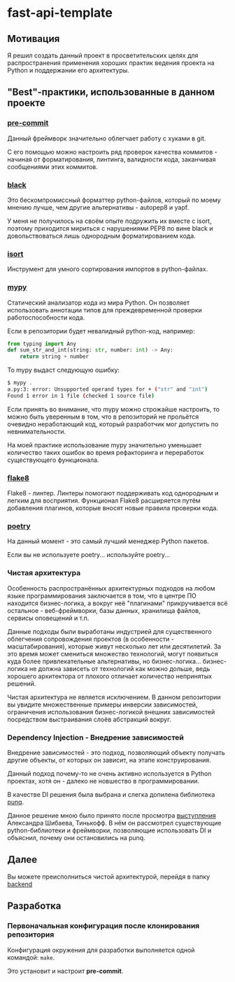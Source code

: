 # fast-api-template

## Мотивация

Я решил создать данный проект в просветительских целях для распространения
применения хороших практик ведения проекта на Python и поддержании его
архитектуры.

## "Best"-практики, использованные в данном проекте

### [pre-commit][PreCommitLink]

Данный фреймворк значительно облегчает работу с хуками в git.

С его помощью можно настроить ряд проверок качества коммитов -
начиная от форматирования, линтинга, валидности кода,
заканчивая сообщениями этих коммитов.

### [black][BlackLink]

Это бескомпромиссный форматтер python-файлов, который по моему мнению лучше,
чем другие альтернативы - autopep8 и yapf.

У меня не получилось на своём опыте подружить их вместе с isort, поэтому
приходится мириться с нарушениями PEP8 по вине black и довольствоваться
лишь однородным форматированием кода.

### [isort][IsortLink]

Инструмент для умного сортирования импортов в python-файлах.

### [mypy][MypyLink]

Статический анализатор кода из мира Python. Он позволяет использовать
аннотации типов для преждевременной проверки работоспособности кода.

Если в репозитории будет невалидный python-код, например:

```python
from typing import Any
def sum_str_and_int(string: str, number: int) -> Any:
    return string + number
```

То mypy выдаст следующую ошибку:

```bash
$ mypy .
a.py:3: error: Unsupported operand types for + ("str" and "int")
Found 1 error in 1 file (checked 1 source file)
```

Если принять во внимание, что mypy можно строжайше настроить, то можно быть
уверенным в том, что в репозиторий не прольётся очевидно неработающий код,
который разработчик мог допустить по невнимательности.

На моей практике использование mypy значительно уменьшает количество таких
ошибок во время рефакторинга и переработок существующего функционала.

### [flake8][Flake8Link]

Flake8 - линтер. Линтеры помогают поддерживать код однородным и легким для
восприятия. Функционал Flake8 расширяется путём добавления плагинов,
которые вносят новые правила проверки кода.

### [poetry][PoetryLink]

На данный момент - это самый лучший менеджер Python пакетов.

Если вы не используете poetry... используйте poetry...

### Чистая архитектура

Особенность распространённых архитектурных подходов на любом языке
программирования заключается в том, что в центре ПО находится бизнес-логика,
а вокруг неё "плагинами" прикручивается всё остальное - веб-фреймворки, базы
данных, хранилища файлов, сервисы оповещений и т.п.

Данные подходы были выработаны индустрией для существенного облегчения
сопровождения проектов (в особенности - масштабирования), которые живут
несколько лет или десятилетий. За это время может смениться множество
технологий, могут появиться куда более привлекательные альтернативы,
но бизнес-логика... бизнес-логика не должна зависеть от технологий как можно
дольше, ведь хорошего архитектора от плохого отличает количество непринятых
решений.

Чистая архитектура не является исключением. В данном репозитории вы увидите
множественные примеры инверсии зависимостей, ограничения использования
бизнес-логикой внешних зависимостей посредством выстраивания слоёв абстракций
вокруг.

### Dependency Injection - Внедрение зависимостей

Внедрение зависимостей - это подход, позволяющий объекту получать
другие объекты, от которых он зависит, на этапе конструирования.

Данный подход почему-то не очень активно используется в Python проектах, хотя
он - далеко не новшество в программировании.

В качестве DI решения была выбрана и
слегка допилена библиотека [punq][PunqLink].

Данное решение мною было принято после просмотра
[выступления][DIConferenceLink] Александра Шибаева, Тинькофф.
В нём он рассмотрел существующие python-библиотеки и фреймворки,
позволяющие использовать DI и объяснил, почему они остановились на punq.

## Далее

Вы можете преисполниться чистой архитектурой,
перейдя в папку [backend](./backend)

## Разработка

### Первоначальная конфигурация после клонирования репозитория

Конфигурация окружения для разработки выполняется одной командой: `make`.

Это установит и настроит **pre-commit**.

[PreCommitLink]: https://commonmark.org/help/tutorial/07-links.html "pre-commit"
[BlackLink]: https://github.com/psf/black "Black"
[IsortLink]: https://github.com/PyCQA/isort "isort"
[MypyLink]: https://mypy.readthedocs.io/ "mypy"
[Flake8Link]: https://github.com/pycqa/flake8 "flake8"
[PoetryLink]: https://python-poetry.org/ "Poetry"
[PunqLink]: https://github.com/bobthemighty/punq "punq"
[DIConferenceLink]: https://www.youtube.com/watch?v=3Z_3yCgVKkM
[PyenvSuggestedBuildEnvironment]: https://github.com/pyenv/pyenv/wiki#suggested-build-environment
[PyenvCommonBuildProblems]: https://github.com/pyenv/pyenv/wiki/Common-build-problems
